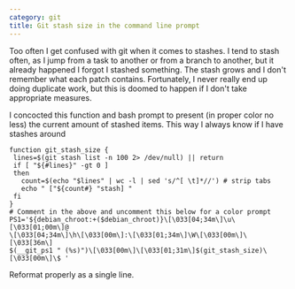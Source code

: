 ```yaml
---
category: git
title: Git stash size in the command line prompt
---
```


Too often I get confused with git when it comes to stashes. I tend to
stash often, as I jump from a task to another or from a branch to
another, but it already happened I forgot I stashed something. The stash
grows and I don\'t remember what each patch contains. Fortunately, I
never really end up doing duplicate work, but this is doomed to happen
if I don\'t take appropriate measures.

I concocted this function and bash prompt to present (in proper color no
less) the current amount of stashed items. This way I always know if I
have stashes around

```
function git_stash_size {
 lines=$(git stash list -n 100 2> /dev/null) || return
 if [ "${#lines}" -gt 0 ]
 then 
   count=$(echo "$lines" | wc -l | sed 's/^[ \t]*//') # strip tabs
   echo " ["${count#} "stash] "
 fi
}
# Comment in the above and uncomment this below for a color prompt
PS1='${debian_chroot:+($debian_chroot)}\[\033[04;34m\]\u\[\033[01;00m\]@
\[\033[04;34m\]\h\[\033[00m\]:\[\033[01;34m\]\W\[\033[00m\]\[\033[36m\]
$(__git_ps1 " (%s)")\[\033[00m\]\[\033[01;31m\]$(git_stash_size)\[\033[00m\]\$ '
```

Reformat properly as a single line.
